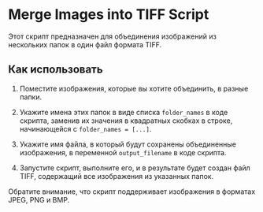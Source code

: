 # Merge Images into TIFF Script

Этот скрипт предназначен для объединения изображений из нескольких папок в один файл формата TIFF.

## Как использовать

1. Поместите изображения, которые вы хотите объединить, в разные папки.

2. Укажите имена этих папок в виде списка `folder_names` в коде скрипта, заменив их значения в квадратных скобках в строке, начинающейся с `folder_names = [...]`.

3. Укажите имя файла, в который будут сохранены объединенные изображения, в переменной `output_filename` в коде скрипта.

4. Запустите скрипт, выполните его, и в результате будет создан файл TIFF, содержащий все изображения из указанных папок.

Обратите внимание, что скрипт поддерживает изображения в форматах JPEG, PNG и BMP.
